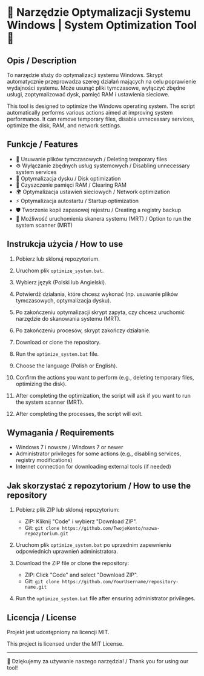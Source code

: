 # 🚀 Narzędzie Optymalizacji Systemu Windows | System Optimization Tool 🚀

## Opis / Description

To narzędzie służy do optymalizacji systemu Windows. Skrypt automatycznie przeprowadza szereg działań mających na celu poprawienie wydajności systemu. Może usunąć pliki tymczasowe, wyłączyć zbędne usługi, zoptymalizować dysk, pamięć RAM i ustawienia sieciowe.

This tool is designed to optimize the Windows operating system. The script automatically performs various actions aimed at improving system performance. It can remove temporary files, disable unnecessary services, optimize the disk, RAM, and network settings.

## Funkcje / Features

- 🧹 Usuwanie plików tymczasowych / Deleting temporary files
- ⚙️ Wyłączanie zbędnych usług systemowych / Disabling unnecessary system services
- 💾 Optymalizacja dysku / Disk optimization
- 🔄 Czyszczenie pamięci RAM / Clearing RAM
- 🌍 Optymalizacja ustawień sieciowych / Network optimization
- ⚡ Optymalizacja autostartu / Startup optimization
- 🛡️ Tworzenie kopii zapasowej rejestru / Creating a registry backup
- 🎯 Możliwość uruchomienia skanera systemu (MRT) / Option to run the system scanner (MRT)

## Instrukcja użycia / How to use

1. Pobierz lub sklonuj repozytorium.
2. Uruchom plik `optimize_system.bat`.
3. Wybierz język (Polski lub Angielski).
4. Potwierdź działania, które chcesz wykonać (np. usuwanie plików tymczasowych, optymalizacja dysku).
5. Po zakończeniu optymalizacji skrypt zapyta, czy chcesz uruchomić narzędzie do skanowania systemu (MRT).
6. Po zakończeniu procesów, skrypt zakończy działanie.

1. Download or clone the repository.
2. Run the `optimize_system.bat` file.
3. Choose the language (Polish or English).
4. Confirm the actions you want to perform (e.g., deleting temporary files, optimizing the disk).
5. After completing the optimization, the script will ask if you want to run the system scanner (MRT).
6. After completing the processes, the script will exit.

## Wymagania / Requirements

- Windows 7 i nowsze / Windows 7 or newer
- Administrator privileges for some actions (e.g., disabling services, registry modifications)
- Internet connection for downloading external tools (if needed)

## Jak skorzystać z repozytorium / How to use the repository

1. Pobierz plik ZIP lub sklonuj repozytorium:
    - ZIP: Kliknij "Code" i wybierz "Download ZIP".
    - Git: `git clone https://github.com/TwojeKonto/nazwa-repozytorium.git`
    
2. Uruchom plik `optimize_system.bat` po uprzednim zapewnieniu odpowiednich uprawnień administratora.

1. Download the ZIP file or clone the repository:
    - ZIP: Click "Code" and select "Download ZIP".
    - Git: `git clone https://github.com/YourUsername/repository-name.git`

2. Run the `optimize_system.bat` file after ensuring administrator privileges.

## Licencja / License

Projekt jest udostępniony na licencji MIT.

This project is licensed under the MIT License.

---

🎉 Dziękujemy za używanie naszego narzędzia! / Thank you for using our tool!
